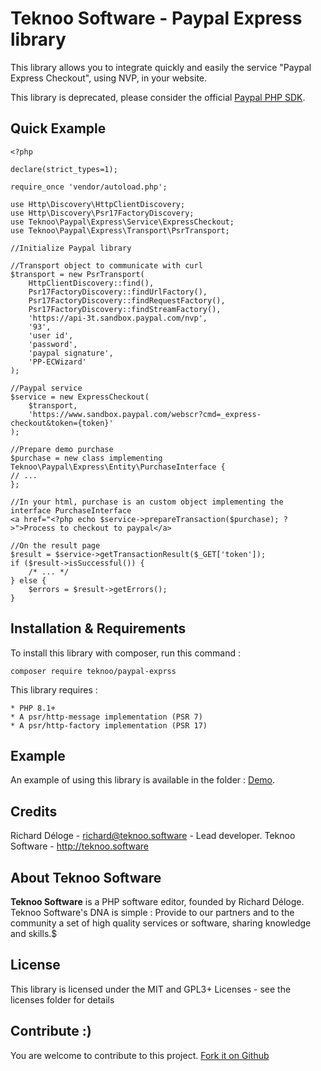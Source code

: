 Teknoo Software - Paypal Express library
===================================

This library allows you to integrate quickly and easily the service "Paypal Express Checkout", using NVP, in your website.

This library is deprecated, please consider the official [Paypal PHP SDK](https://paypal.github.io/PayPal-PHP-SDK/).

Quick Example
-------------
    <?php
    
    declare(strict_types=1);
    
    require_once 'vendor/autoload.php';
    
    use Http\Discovery\HttpClientDiscovery;
    use Http\Discovery\Psr17FactoryDiscovery;
    use Teknoo\Paypal\Express\Service\ExpressCheckout;
    use Teknoo\Paypal\Express\Transport\PsrTransport;
    
    //Initialize Paypal library
    
    //Transport object to communicate with curl
    $transport = new PsrTransport(
        HttpClientDiscovery::find(),
        Psr17FactoryDiscovery::findUrlFactory(),
        Psr17FactoryDiscovery::findRequestFactory(),
        Psr17FactoryDiscovery::findStreamFactory(),
        'https://api-3t.sandbox.paypal.com/nvp',
        '93',
        'user id',
        'password',
        'paypal signature',
        'PP-ECWizard'
    );
    
    //Paypal service
    $service = new ExpressCheckout(
        $transport,
        'https://www.sandbox.paypal.com/webscr?cmd=_express-checkout&token={token}'
    );
    
    //Prepare demo purchase
    $purchase = new class implementing Teknoo\Paypal\Express\Entity\PurchaseInterface {
    // ...
    };
    
    //In your html, purchase is an custom object implementing the interface PurchaseInterface
    <a href="<?php echo $service->prepareTransaction($purchase); ?>">Process to checkout to paypal</a>
    
    //On the result page
    $result = $service->getTransactionResult($_GET['token']);
    if ($result->isSuccessful()) {
        /* ... */
    } else {
        $errors = $result->getErrors();
    }

Installation & Requirements
---------------------------
To install this library with composer, run this command :

    composer require teknoo/paypal-exprss

This library requires :

    * PHP 8.1+
    * A psr/http-message implementation (PSR 7)
    * A psr/http-factory implementation (PSR 17)

Example
-------
An example of using this library is available in the folder : [Demo](demo/index.php).

Credits
-------
Richard Déloge - <richard@teknoo.software> - Lead developer.
Teknoo Software - <http://teknoo.software>

About Teknoo Software
---------------------
**Teknoo Software** is a PHP software editor, founded by Richard Déloge. 
Teknoo Software's DNA is simple : Provide to our partners and to the community a set of high quality services or software,
 sharing knowledge and skills.$
 
License
-------
This library is licensed under the MIT and GPL3+ Licenses - see the licenses folder for details

Contribute :)
-------------
You are welcome to contribute to this project. [Fork it on Github](CONTRIBUTING.md)


